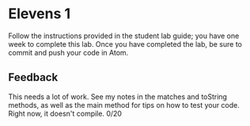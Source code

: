 # Elevens 1

Follow the instructions provided in the student lab guide; you have one week to complete this lab. Once you have completed the lab, be sure to commit and push your code in Atom.

## Feedback
This needs a lot of work. See my notes in the matches and toString methods, as well as the main method for tips on how to test your code. Right now, it doesn't compile.
0/20
